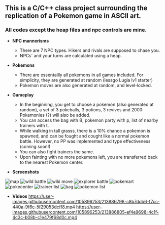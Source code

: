 ## This is a C/C++ class project surrounding the replication of a Pokemon game in ASCII art.

### All codes except the heap files and npc controls are mine. 

* **NPC mannerisms**
    - There are 7 NPC types. Hikers and rivals are supposed to chase you.
    - NPCs' and your turns are calculated using a heap.
    
* **Pokemons**
    - There are essentailly all pokemons in all games included. For simplicity, they are generated at random (lessgo Lugia lv1 starter)
    - Pokemon moves are also generated at random, and level-locked.
    
* **Gameplay**
    - In the beginning, you get to choose a pokemon (also generated at random), a set of 3 pokeballs, 3 potions, 3 revives and 2000 Pokemonies (?) will also be added.
    - You can access the bag with B, pokemon party with p, list of nearby trainers with t.
    - While walking in tall grasss, there is a 10% chance a pokemon is spawned, and can be fought and cought like a normal pokemon battle. However, no PP was implemented and type effectiveness (coming soon!)
    - You can also fight trainers the same. 
    - Upon fainting with no more pokemons left, you are transferred back to the nearest Pokemon center.
    
* **Screenshots**

![map](https://user-images.githubusercontent.com/105896253/213886833-9eb9c085-e7f0-4346-a24f-4f97e89370a5.png)
![wild battle](https://user-images.githubusercontent.com/105896253/213886861-1d68bd2b-6847-48c7-85e9-1bfb2dd0c317.png)
![wild move](https://user-images.githubusercontent.com/105896253/213886879-08da0bb2-2589-4652-8289-0e133fb232a7.png)
![explorer battle](https://user-images.githubusercontent.com/105896253/213886891-7bb33fbf-4d73-4e25-aa69-f1cee9c7dfa0.png)
![pokemart](https://user-images.githubusercontent.com/105896253/213886922-9cb2eee2-c158-4b5f-8077-dfb5661f2e0b.png)
![pokecenter](https://user-images.githubusercontent.com/105896253/213886953-62187828-7c8b-4504-b8c0-66882befc582.png)
![trainer list](https://user-images.githubusercontent.com/105896253/213886969-045784d2-82fb-4a39-b1ae-f5dc44ed0018.png)
![bag](https://user-images.githubusercontent.com/105896253/213886990-fd1642ad-8679-4658-8878-b048b3226998.png)
![pokemon list](https://user-images.githubusercontent.com/105896253/213887003-eb4b828a-93d4-4969-b4be-556a35054eda.png)

* **Videos**
https://user-images.githubusercontent.com/105896253/213886798-c8b7ddb6-f7cc-440a-9f6c-5f29053dcff8.mp4
https://user-images.githubusercontent.com/105896253/213886805-ef4e9698-4c1f-4c3c-b08b-c1e479f68d0c.mp4



